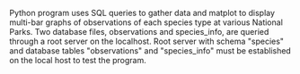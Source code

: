 Python program uses SQL queries to gather data and matplot to display multi-bar graphs of observations of each species type at various National Parks.  Two database files, observations and species_info, are queried through a root server on the localhost.  Root server with schema "species" and database tables "observations" and "species_info" must be established on the local host to test the program. 
